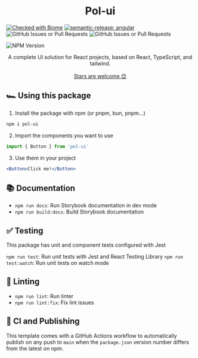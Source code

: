 

<h1 align="center">
  Pol-ui
</h1>

[![Checked with Biome](https://img.shields.io/badge/Checked_with-Biome-60a5fa?style=flat&logo=biome)](https://biomejs.dev)
[![semantic-release: angular](https://img.shields.io/badge/semantic--release-angular-e10079?logo=semantic-release)](https://github.com/semantic-release/semantic-release)
![GitHub Issues or Pull Requests](https://img.shields.io/github/issues/PolGubau/pol-ui)
![GitHub Issues or Pull Requests](https://img.shields.io/github/issues-pr/PolGubau/pol-ui)

![NPM Version](https://img.shields.io/npm/v/pol-ui)



<p align="center">
A complete UI solution for React projects, based on React, TypeScript, and tailwind.
  <br />
  <br />
  <a href="https://github.com/PolGubau/ui">Stars are welcome 😊</a>
</p>

## 🏎️ Using this package

1. Install the package with npm (or pnpm, bun, pnpm...)

```bash
npm i pol-ui
```

2. Import the components you want to use

```js
import { Button } from 'pol-ui'
```

3. Use them in your project

```jsx
<Button>Click me!</Button>
```

## 📚 Documentation

- `npm run docs`: Run Storybook documentation in dev mode
- `npm run build:docs`: Build Storybook documentation

## ✅ Testing

This package has unit and component tests configured with Jest

`npm run test`: Run unit tests with Jest and React Testing Library
`npm run test:watch`: Run unit tests on watch mode

## 🔦 Linting

- `npm run lint`: Run linter
- `npm run lint:fix`: Fix lint issues

## 🚀 CI and Publishing

This template comes with a GitHub Actions workflow to automatically publish on any push to `main` when the `package.json` version number differs from the latest on npm.
